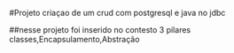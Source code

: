 #Projeto criaçao de um crud com postgresql e java no jdbc

##nesse projeto foi inserido no contesto 3 pilares  classes,Encapsulamento,Abstração

